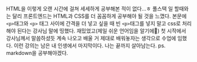 HTML을 이렇게 오랜 시간에 걸쳐 세세하게 공부해본 적이 없다...ㅎ 
풀스택 일 할때와는 달리 프론트엔드는 HTML과 CSS를 더 꼼꼼하게 공부해야 될 것을 느꼈다. 본문에 `<p>`태그와 `<p>` 태그 사이에 간격을 더 넣고 싶을 때 빈 `<p>`태그를 넣지 말고 css로 처리해야 된다는 강사님 말에 띵했다. 
재밌었고(제일 쉬운 언어임을 알기에🤪) 첫 시작에서 강사님께서 말씀하셨듯 계속 나오고 배울 거 제대로 배워놓자는 생각으로 수업에 임했다. 이런 강의는 남은 내 인생에서 마지막이다.
나는 끝까지 살아남는다.
ps. markdown을 공부해야겠다. 
